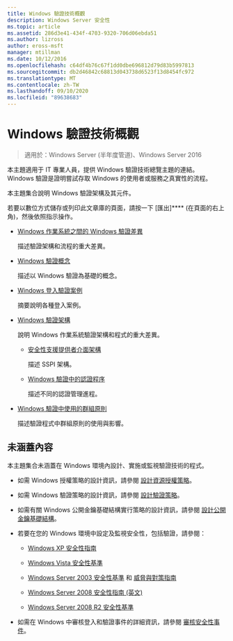 ```yaml
---
title: Windows 驗證技術概觀
description: Windows Server 安全性
ms.topic: article
ms.assetid: 286d3e41-434f-4703-9320-706d06ebda51
ms.author: lizross
author: eross-msft
manager: mtillman
ms.date: 10/12/2016
ms.openlocfilehash: c64df4b76c67f1dd0dbe696812d79d83b5997813
ms.sourcegitcommit: db2d46842c68813d043738d6523f13d8454fc972
ms.translationtype: MT
ms.contentlocale: zh-TW
ms.lasthandoff: 09/10/2020
ms.locfileid: "89638683"
---
```

# <a name="windows-authentication-technical-overview"></a>Windows 驗證技術概觀

>適用於：Windows Server (半年度管道)、Windows Server 2016

本主題適用于 IT 專業人員，提供 Windows 驗證技術總覽主題的連結。 Windows 驗證是證明嘗試存取 Windows 的使用者或服務之真實性的流程。

本主題集合說明 Windows 驗證架構及其元件。

若要以數位方式儲存或列印此文章庫的頁面，請按一下 [匯出]**** (在頁面的右上角)，然後依照指示操作。

-   [Windows 作業系統之間的 Windows 驗證差異](/previous-versions/windows/it-pro/windows-server-2008-R2-and-2008/dn169017(v=ws.10))

    描述驗證架構和流程的重大差異。

-   [Windows 驗證概念](/previous-versions/windows/it-pro/windows-server-2008-R2-and-2008/dn169018(v=ws.10))

    描述以 Windows 驗證為基礎的概念。

-   [Windows 登入驗證案例](/previous-versions/windows/it-pro/windows-server-2008-R2-and-2008/dn169020(v=ws.10))

    摘要說明各種登入案例。

-   [Windows 驗證架構](/previous-versions/windows/it-pro/windows-server-2008-R2-and-2008/dn169024(v=ws.10))

    說明 Windows 作業系統驗證架構和程式的重大差異。

    -   [安全性支援提供者介面架構](/previous-versions/windows/it-pro/windows-server-2008-R2-and-2008/dn169026(v=ws.10))

        描述 SSPI 架構。

    -   [Windows 驗證中的認證程序](/previous-versions/windows/it-pro/windows-server-2008-R2-and-2008/dn169014(v=ws.10))

        描述不同的認證管理進程。

-   [Windows 驗證中使用的群組原則](/previous-versions/windows/it-pro/windows-server-2008-R2-and-2008/dn169021(v=ws.10))

    描述驗證程式中群組原則的使用與影響。

## <a name="what-is-not-covered"></a>未涵蓋內容
本主題集合未涵蓋在 Windows 環境內設計、實施或監視驗證技術的程式。

-   如需 Windows 授權策略的設計資訊，請參閱 [設計資源授權策略](/previous-versions/windows/it-pro/windows-server-2003/cc783368(v=ws.10))。

-   如需 Windows 驗證策略的設計資訊，請參閱 [設計驗證策略](/previous-versions/windows/it-pro/windows-server-2003/cc758124(v=ws.10))。

-   如需有關 Windows 公開金鑰基礎結構實行策略的設計資訊，請參閱 [設計公開金鑰基礎結構](/previous-versions/windows/it-pro/windows-server-2003/cc773138(v=ws.10))。

-   若要在您的 Windows 環境中設定及監視安全性，包括驗證，請參閱：

    -   [Windows XP 安全性指南](https://www.microsoft.com/download/details.aspx?id=962)

    -   [Windows Vista 安全性基準](/previous-versions/tn-archive/dd450978(v=technet.10))

    -   [Windows Server 2003 安全性基準](/previous-versions/tn-archive/cc163140(v=technet.10)) 和 [威脅與對策指南](/previous-versions/tn-archive/dd162275(v=technet.10))

    -   [Windows Server 2008 安全性指南 (英文)](https://www.microsoft.com/download/details.aspx?id=17606)

    -   [Windows Server 2008 R2 安全性基準](/previous-versions/tn-archive/gg236605(v=technet.10))

-   如需在 Windows 中審核登入和驗證事件的詳細資訊，請參閱 [審核安全性事件](/previous-versions/windows/it-pro/windows-server-2003/cc776394(v=ws.10))。